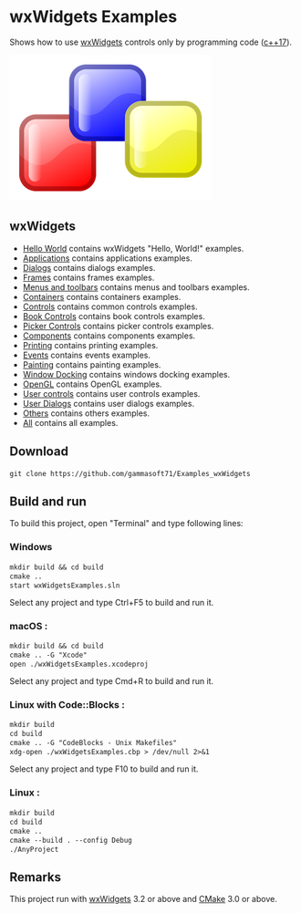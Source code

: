 # wxWidgets Examples

Shows how to use [wxWidgets](https://www.wxwidgets.org) controls only by programming code ([c++17](https://en.cppreference.com/w/)).

[![wxwidgets](docs/Pictures/wxwidgets_header.png)](https://www.wxwidgets.org/)

## wxWidgets

* [Hello World](src/HelloWorlds/README.md) contains wxWidgets "Hello, World!" examples.
* [Applications](src/Applications/README.md) contains applications examples.
* [Dialogs](src/Dialogs/README.md) contains dialogs examples.
* [Frames](src/Frames/README.md) contains frames examples.
* [Menus and toolbars](src/MenusAndToolbars/README.md) contains menus and toolbars examples.
* [Containers](src/Containers/README.md) contains containers examples.
* [Controls](src/Controls/README.md) contains common controls examples.
* [Book Controls](src/BookControls/README.md) contains book controls examples.
* [Picker Controls](src/PickerControls/README.md) contains picker controls examples.
* [Components](src/Components/README.md) contains components examples.
* [Printing](src/Printing/README.md) contains printing examples.
* [Events](src/Events/README.md) contains events examples.
* [Painting](src/Painting/README.md) contains painting examples.
* [Window Docking](src/WindowDocking/README.md) contains windows docking examples.
* [OpenGL](src/OpenGL/README.md) contains OpenGL examples.
* [User controls](src/UserControls/README.md) contains user controls examples.
* [User Dialogs](src/UserDialogs/README.md) contains user dialogs examples.
* [Others](src/Others/README.md) contains others examples.
* [All](src/README.md) contains all examples.

## Download

``` shell
git clone https://github.com/gammasoft71/Examples_wxWidgets
```

## Build and run

To build this project, open "Terminal" and type following lines:

### Windows
``` shell
mkdir build && cd build
cmake ..
start wxWidgetsExamples.sln
```

Select any project and type Ctrl+F5 to build and run it.

### macOS :

``` shell
mkdir build && cd build
cmake .. -G "Xcode"
open ./wxWidgetsExamples.xcodeproj
```

Select any project and type Cmd+R to build and run it.

### Linux with Code::Blocks :

``` shell
mkdir build
cd build
cmake .. -G "CodeBlocks - Unix Makefiles"
xdg-open ./wxWidgetsExamples.cbp > /dev/null 2>&1
```

Select any project and type F10 to build and run it.

### Linux :

``` shell
mkdir build
cd build
cmake ..
cmake --build . --config Debug
./AnyProject
```

## Remarks

This project run with [wxWidgets](https://www.wxwidgets.org) 3.2 or above and [CMake](https://cmake.org) 3.0 or above.
